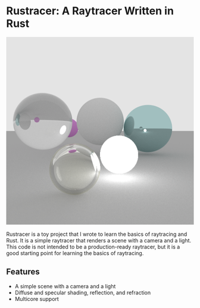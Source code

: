 # Rustracer: A Raytracer Written in Rust
![](img/hello_world.png)

Rustracer is a toy project that I wrote to learn the basics of raytracing and Rust. It is a simple raytracer that renders a scene with a camera and a light. This code is not intended to be a production-ready raytracer, but it is a good starting point for learning the basics of raytracing.

## Features
- A simple scene with a camera and a light
- Diffuse and specular shading, reflection, and refraction
- Multicore support